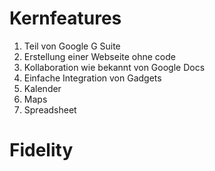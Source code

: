 
# Kernfeatures
1. Teil von Google G Suite
1. Erstellung einer Webseite ohne code 
1. Kollaboration wie bekannt von Google Docs
1. Einfache Integration von Gadgets
  1. Kalender
  1. Maps
  1. Spreadsheet

# Fidelity

